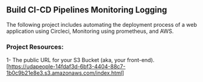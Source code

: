 ## Build CI-CD Pipelines Monitoring Logging


The following project includes automating the deployment process of a web application using Circleci, Monitoring using prometheus, and AWS.

### Project Resources:

1- The public URL for your S3 Bucket (aka, your front-end). [https://udapeople-14fdaf3d-6bf3-4404-88c7-1b0c9b21e8e3.s3.amazonaws.com/index.html]
